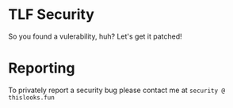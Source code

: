 # TLF Security

So you found a vulerability, huh? Let's get it patched!

# Reporting

To privately report a security bug please contact me at `security @ thislooks.fun`
